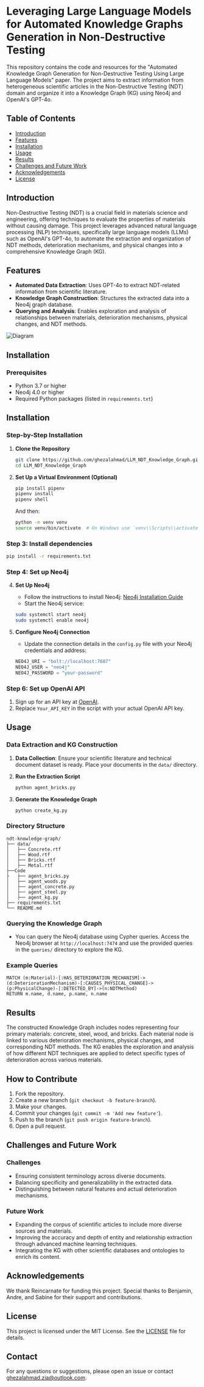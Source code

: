 
# Leveraging Large Language Models for Automated Knowledge Graphs Generation in Non-Destructive Testing

This repository contains the code and resources for the "Automated Knowledge Graph Generation for Non-Destructive Testing Using Large Language Models" paper. The project aims to extract information from heterogeneous scientific articles in the Non-Destructive Testing (NDT) domain and organize it into a Knowledge Graph (KG) using Neo4j and OpenAI's GPT-4o.

## Table of Contents

- [Introduction](#introduction)
- [Features](#features)
- [Installation](#installation)
- [Usage](#usage)
- [Results](#results)
- [Challenges and Future Work](#challenges-and-future-work)
- [Acknowledgements](#acknowledgements)
- [License](#license)

## Introduction

Non-Destructive Testing (NDT) is a crucial field in materials science and engineering, offering techniques to evaluate the properties of materials without causing damage. This project leverages advanced natural language processing (NLP) techniques, specifically large language models (LLMs) such as OpenAI's GPT-4o, to automate the extraction and organization of NDT methods, deterioration mechanisms, and physical changes into a comprehensive Knowledge Graph (KG).

## Features

- **Automated Data Extraction**: Uses GPT-4o to extract NDT-related information from scientific literature.
- **Knowledge Graph Construction**: Structures the extracted data into a Neo4j graph database.
- **Querying and Analysis**: Enables exploration and analysis of relationships between materials, deterioration mechanisms, physical changes, and NDT methods.


![Diagram](https://raw.githubusercontent.com/ghezalahmad/LLM_NDT_Knowledge_Graph/main/graph.svg)


## Installation

### Prerequisites

- Python 3.7 or higher
- Neo4j 4.0 or higher
- Required Python packages (listed in `requirements.txt`)

## Installation

### Step-by-Step Installation

1. **Clone the Repository**
    ```bash
    git clone https://github.com/ghezalahmad/LLM_NDT_Knowledge_Graph.git
    cd LLM_NDT_Knowledge_Graph

2. **Set Up a Virtual Environment (Optional)**
    ```bash
    pip install pipenv
    pipenv install
    pipenv shell
    ```
    And then: 
    ```bash
    python -m venv venv
    source venv/bin/activate  # On Windows use `venv\\Scripts\\activate`
    ```

### Step 3: Install dependencies

```bash
pip install -r requirements.txt
```

### Step 4: Set up Neo4j
4. **Set Up Neo4j**
    - Follow the instructions to install Neo4j: [Neo4j Installation Guide](https://neo4j.com/docs/operations-manual/current/installation/)
    - Start the Neo4j service:
    ```bash
    sudo systemctl start neo4j
    sudo systemctl enable neo4j
    ```

5. **Configure Neo4j Connection**
    - Update the connection details in the `config.py` file with your Neo4j credentials and address:
    ```python
    NEO4J_URI = "bolt://localhost:7687"
    NEO4J_USER = "neo4j"
    NEO4J_PASSWORD = "your-password"
    
### Step 6: Set up OpenAI API

1. Sign up for an API key at [OpenAI](https://beta.openai.com/signup/).
2. Replace `Your_API_KEY` in the script with your actual OpenAI API key.


## Usage

### Data Extraction and KG Construction

1. **Data Collection**: Ensure your scientific literature and technical document dataset is ready. Place your documents in the `data/` directory.

2. **Run the Extraction Script**
    ```bash
    python agent_bricks.py
    ```

3. **Generate the Knowledge Graph**
    ```bash
    python create_kg.py
    ```
### Directory Structure

```
ndt-knowledge-graph/
├── data/
│   ├── Concrete.rtf
│   ├── Wood.rtf
│   ├── Bricks.rtf
│   ├── Metal.rtf
├──Code
├   ├── agent_bricks.py
│   ├── agent_woods.py
│   ├── agent_concrete.py
│   ├── agent_steel.py
│   ├── agent_kg.py
├── requirements.txt
└── README.md
```


### Querying the Knowledge Graph

- You can query the Neo4j database using Cypher queries. Access the Neo4j browser at `http://localhost:7474` and use the provided queries in the `queries/` directory to explore the KG.

### Example Queries

```cypher
MATCH (m:Material)-[:HAS_DETERIORATION_MECHANISM]->(d:DeteriorationMechanism)-[:CAUSES_PHYSICAL_CHANGE]->(p:PhysicalChange)-[:DETECTED_BY]->(n:NDTMethod)
RETURN m.name, d.name, p.name, n.name
```


## Results

The constructed Knowledge Graph includes nodes representing four primary materials: concrete, steel, wood, and bricks. Each material node is linked to various deterioration mechanisms, physical changes, and corresponding NDT methods. The KG enables the exploration and analysis of how different NDT techniques are applied to detect specific types of deterioration across various materials.

## How to Contribute

1. Fork the repository.
2. Create a new branch (`git checkout -b feature-branch`).
3. Make your changes.
4. Commit your changes (`git commit -m 'Add new feature'`).
5. Push to the branch (`git push origin feature-branch`).
6. Open a pull request.

## Challenges and Future Work

### Challenges

- Ensuring consistent terminology across diverse documents.
- Balancing specificity and generalizability in the extracted data.
- Distinguishing between natural features and actual deterioration mechanisms.

### Future Work

- Expanding the corpus of scientific articles to include more diverse sources and materials.
- Improving the accuracy and depth of entity and relationship extraction through advanced machine learning techniques.
- Integrating the KG with other scientific databases and ontologies to enrich its content.

## Acknowledgements

We thank Reincarnate for funding this project. Special thanks to Benjamin, Andre, and Sabine for their support and contributions.
## License

This project is licensed under the MIT License. See the [LICENSE](LICENSE) file for details.

## Contact

For any questions or suggestions, please open an issue or contact ghezalahmad.zia@outlook.com.
```

